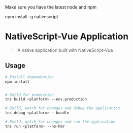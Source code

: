 Make sure you have the latest node and npm

npm install -g nativescript


# NativeScript-Vue Application


> A native application built with NativeScript-Vue


## Usage

``` bash
# Install dependencies
npm install


# Build for production
tns build <platform> --env.production

# Build, watch for changes and debug the application
tns debug <platform> --bundle

# Build, watch for changes and run the application
tns run <platform> --no-hmr
```
